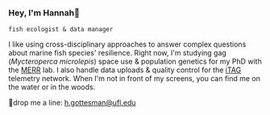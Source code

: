 ### Hey, I'm Hannah👋

`fish ecologist & data manager`

I like using cross-disciplinary approaches to answer complex questions about marine fish species' resilience. Right now, I'm studying gag (*Mycteroperca microlepis*) space use & population genetics for my PhD with the [MERR](https://github.com/movement-ecology-repro-resilience) lab. I also handle data uploads & quality control for the [iTAG](https://github.com/iTAG-node) telemetry network. When I'm not in front of my screens, you can find me on the water or in the woods.

🎣drop me a line: h.gottesman@ufl.edu
